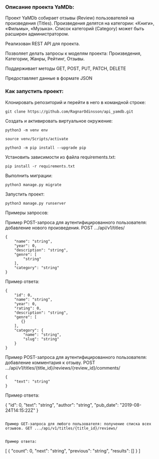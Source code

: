 ### Описание проекта YaMDb:

Проект YaMDb собирает отзывы (Review) пользователей на произведения (Titles). Произведения делятся на категории: «Книги», «Фильмы», «Музыка». Список категорий (Category) может быть расширен администратором.

Реализован REST API для проекта.

Позволяет делать запросы к моделям проекта: Произведения, Категории, Жанры, Рейтинг, Отзывы.

Поддерживает методы GET, POST, PUT, PATCH, DELETE

Предоставляет данные в формате JSON

### Как запустить проект:

Клонировать репозиторий и перейти в него в командной строке:

```
git clone https://github.com/RagnarOdinsson/api_yamdb.git
```

Cоздать и активировать виртуальное окружение:

```
python3 -m venv env
```

```
source venv/Scripts/activate
```

```
python3 -m pip install --upgrade pip
```

Установить зависимости из файла requirements.txt:

```
pip install -r requirements.txt
```

Выполнить миграции:

```
python3 manage.py migrate
```

Запустить проект:

```
python3 manage.py runserver
```

Примеры запросов:

Пример POST-запроса для аутентифицированного пользователя: добавление нового произведения. POST .../api/v1/titles/

```
{
    "name": "string",
    "year": 0,
    "description": "string",
    "genre": [
        "string"
    ],
    "category": "string"
}
```

Пример ответа:

```
{
    "id": 0,
    "name": "string",
    "year": 0,
    "rating": 0,
    "description": "string",
    "genre": [
       {}
    ],
    "category": {
        "name": "string",
        "slug": "string"
    }
}
```

Пример POST-запроса для аутентифицированного пользователя: добавление комментария к отзыву. POST .../api/v1/titles/{title_id}/reviews/{review_id}/comments/

```
{
    "text": "string"
}
```

Пример ответа:

{
    "id": 0,
    "text": "string",
    "author": "string",
    "pub_date": "2019-08-24T14:15:22Z"
}
```

Пример GET-запроса для любого пользователя: получение списка всех отзывов. GET .../api/v1/titles/{title_id}/reviews/


Пример ответа:

```
[
    {
    "count": 0,
    "next": "string",
    "previous": "string",
    "results": []
    }
]
```
